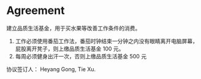 # Agreement

建立品质生活基金，用于买水果等改善工作条件的消费。

1. 工作必须使用番茄工作法，番茄时钟结束一分钟之内没有眼睛离开电脑屏幕，屁股离开凳子，则上缴品质生活基金 100 元。
2. 每周必须健身出汗一次，否则上缴品质生活基金 500 元

协议签订人： Heyang Gong, Tie Xu.